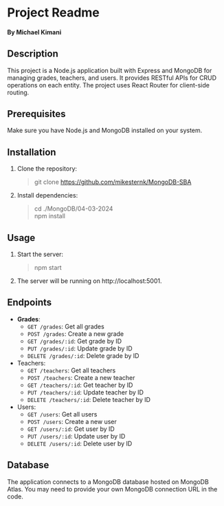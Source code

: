 # Project Readme

#### By Michael Kimani

## Description

This project is a Node.js application built with Express and MongoDB for managing grades, teachers, and users. It provides RESTful APIs for CRUD operations on each entity. The project uses React Router for client-side routing.

## Prerequisites

Make sure you have Node.js and MongoDB installed on your system.

## Installation

1. Clone the repository:

   > git clone <https://github.com/mikesternk/MongoDB-SBA>

2. Install dependencies:

   > cd ./MongoDB/04-03-2024 <br>
   > npm install

## Usage

1. Start the server:

   > npm start

2. The server will be running on http://localhost:5001.

## Endpoints

- **Grades**:
  - `GET /grades`: Get all grades
  - `POST /grades`: Create a new grade
  - `GET /grades/:id`: Get grade by ID
  - `PUT /grades/:id`: Update grade by ID
  - `DELETE /grades/:id`: Delete grade by ID
- Teachers:
  - `GET /teachers`: Get all teachers
  - `POST /teachers`: Create a new teacher
  - `GET /teachers/:id`: Get teacher by ID
  - `PUT /teachers/:id`: Update teacher by ID
  - `DELETE /teachers/:id`: Delete teacher by ID
- Users:
  - `GET /users`: Get all users
  - `POST /users`: Create a new user
  - `GET /users/:id`: Get user by ID
  - `PUT /users/:id`: Update user by ID
  - `DELETE /users/:id`: Delete user by ID

## Database

The application connects to a MongoDB database hosted on MongoDB Atlas. You may need to provide your own MongoDB connection URL in the code.
